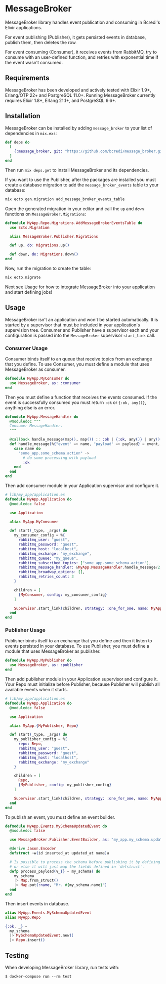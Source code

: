 # MessageBroker

MessageBroker library handles event publication and consuming in Bcredi's Elixir applications.

For event publishing (Publisher), it gets persisted events in database, publish them, then deletes the row.

For event consuming (Consumer), it receives events from RabbitMQ, try to consume with an user-defined function,
and retries with exponential time if the event wasn't consumed.

## Requirements

MessageBroker has been developed and actively tested with Elixir 1.9+, Erlang/OTP 22+
and PostgreSQL 11.0+.
Running MessageBroker currently requires Elixir 1.8+, Erlang 21.1+, and PostgreSQL 9.6+.

## Installation

MessageBroker can be installed by adding `message_broker` to your list of dependencies in `mix.exs`:

```elixir
def deps do
  [
    {:message_broker, git: "https://github.com/bcredi/message_broker.git", tag: "v0.1.2"}
  ]
end
```

Then run `mix deps.get` to install MessageBroker and its dependencies.

If you want to use the Publisher, after the packages are installed you must create a database migration
to add the `message_broker_events` table to your database:

```bash
mix ecto.gen.migration add_message_broker_events_table
```

Open the generated migration in your editor and call the `up` and `down`
functions on `MessageBroker.Migrations`:

```elixir
defmodule MyApp.Repo.Migrations.AddMessageBrokerEventsTable do
  use Ecto.Migration

  alias MessageBroker.Publisher.Migrations

  def up, do: Migrations.up()

  def down, do: Migrations.down()
end
```

Now, run the migration to create the table:

```bash
mix ecto.migrate
```

Next see [Usage](#Usage) for how to integrate MessageBroker into your application and
start defining jobs!

## Usage

MessageBroker isn't an application and won't be started automatically. It is started by a
supervisor that must be included in your application's supervision tree. Consumer and Publisher
have a supervisor each and your configuration is passed into the `MessageBroker` supervisor `start_link` call.

### Consumer Usage

Consumer binds itself to an queue that receive topics from an exchange that you define.
To use Consumer, you must define a module that uses MessageBroker as consumer.

```elixir
defmodule MyApp.MyConsumer do
  use MessageBroker, as: :consumer
end
```

Then you must define a function that receives the events consumed.
If the event is successfully consumed you must return `:ok` or `{:ok, any()}`, anything else is an error.

```elixir
defmodule MyApp.MessageHandler do
  @moduledoc """
  Consumer MessageHandler.
  """

  @callback handle_message(map(), map()) :: :ok | {:ok, any()} | any()
  def handle_message(%{"event" => name, "payload" => payload} = event, _metadata) do
    case name do
      "some_app.some_schema.action" ->
        # do some processing with payload
        :ok
    end
  end
end
```

Then add consumer module in your Application supervisor and configure it.

```elixir
# lib/my_app/application.ex
defmodule MyApp.Application do
  @moduledoc false

  use Application

  alias MyApp.MyConsumer

  def start(_type, _args) do
    my_consumer_config = %{
      rabbitmq_user: "guest",
      rabbitmq_password: "guest",
      rabbitmq_host: "localhost",
      rabbitmq_exchange: "my_exchange",
      rabbitmq_queue: "my_queue",
      rabbitmq_subscribed_topics: ["some_app.some_schema.action"],
      rabbitmq_message_handler: &MyApp.MessageHandler.handle_message/2,
      rabbitmq_broadway_options: [],
      rabbitmq_retries_count: 3
    }

    children = [
      {MyConsumer, config: my_consumer_config}
    ]

    Supervisor.start_link(children, strategy: :one_for_one, name: MyApp.Supervisor)
  end
end
```

### Publisher Usage

Publisher binds itself to an exchange that you define and then it listen to events persisted in your database.
To use Publisher, you must define a module that uses MessageBroker as publisher.

```elixir
defmodule MyApp.MyPublisher do
  use MessageBroker, as: :publisher
end
```

Then add publisher module in your Application supervisor and configure it.
Your Repo must initialize before Publisher, because Publisher will publish all available
events when it starts.

```elixir
# lib/my_app/application.ex
defmodule MyApp.Application do
  @moduledoc false

  use Application

  alias MyApp.{MyPublisher, Repo}

  def start(_type, _args) do
    my_publisher_config = %{
      repo: Repo,
      rabbitmq_user: "guest",
      rabbitmq_password: "guest",
      rabbitmq_host: "localhost",
      rabbitmq_exchange: "my_exchange"
    }

    children = [
      Repo,
      {MyPublisher, config: my_publisher_config}
    ]

    Supervisor.start_link(children, strategy: :one_for_one, name: MyApp.Supervisor)
  end
end
```

To publish an event, you must define an event builder.

```elixir
defmodule MyApp.Events.MySchemaUpdatedEvent do
  @moduledoc false

  use MessageBroker.Publisher.EventBuilder, as: "my_app.my_schema.updated"

  @derive Jason.Encoder
  defstruct ~w(id inserted_at updated_at name)a

  # Is possible to process the schema before publishing it by defining `#process_payload/1`
  # or else it will just map the fields defined in `defstruct`.
  defp process_payload(%_{} = my_schema) do
    my_schema
    |> Map.from_struct()
    |> Map.put(:name, "Mr. #{my_schema.name}")
  end
end
```

Then insert events in database.

```elixir
alias MyApp.Events.MySchemaUpdatedEvent
alias MyApp.Repo

{:ok, _} =
  my_schema
  |> MySchemaUpdatedEvent.new()
  |> Repo.insert()
```

## Testing

When developing MessageBroker library, run tests with:

```
$ docker-compose run --rm test
```
